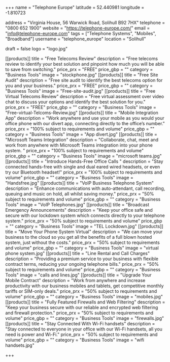 +++
name = "Telephone Europe"
latitude = 52.440981
longitude = -1.810723

address = "Virginia House, 56 Warwick Road, Solihull B92 7HX"
telephone = "0800 652 1900"
website = "https://telephone-europe.com/"
email = "info@telephone-europe.com"
tags = ["Telephone Systems", "Mobiles", "Broadband"]
username = "telephone_europe"
location = "Solihull"

draft = false
logo = "logo.jpg"

[[products]]
  title = "Free Telecoms Review"
  description = "Free telecoms review to identify your best solution and pinpoint how much you will be able to save from switching."
  price_prx = "FREE"
  price_gbp = ""
  category = "Business Tools"
  image = "stockphone.jpg"
[[products]]
  title = "Free Site Audit"
  description = "Free site audit to identify the best telecoms option for you and your business."
  price_prx = "FREE"
  price_gbp = ""
  category = "Business Tools"
  image = "Free-site-audit.jpg"
[[products]]
  title = "Free Virtual Telecoms Review"
  description = "Free virtual assessment over video chat to discuss your options and identify the best solution for you."
  price_prx = "FREE"
  price_gbp = ""
  category = "Business Tools"
  image = "Free-virtual-Telcoms-Review.jpg"
[[products]]
  title = "Mobile Integration App"
  description = "Work anywhere and use your mobile as you would your office phone with our divert app, connecting directly to the office’s number."
  price_prx = "100% subject to requirements and volume"
  price_gbp = ""
  category = "Business Tools"
  image = "App divert.jpg"
[[products]]
  title = "Microsoft Teams Integration"
  description = "Collaborate, chat, meet and work from anywhere with Microsoft Teams integration into your phone system. "
  price_prx = "100% subject to requirements and volume"
  price_gbp = ""
  category = "Business Tools"
  image = "microsoft teams.jpg"  
[[products]]
  title = "Introduce Hands-Free Office Calls "
  description = "Stay connected hands-free with single and dual eared wired headsets, or even try our Bluetooth headset!"
  price_prx = "100% subject to requirements and volume"
  price_gbp = ""
  category = "Business Tools"
  image = "Handsfree.jpg"
[[products]]
  title = "VoIP Business Telephone System"
  description = "Enhance communications with auto-attendant, call recording, queuing and music on hold, all whilst saving money."
  price_prx = "50% subject to requirements and volume"
  price_gbp = ""
  category = "Business Tools"
  image = "VoIP Telephones.jpg"
[[products]]
  title = "Broadcast Emergency Announcements"
  description = "Keep your office safe and secure with our lockdown system which connects directly to your telephone system."
  price_prx = "50% subject to requirements and volume"
  price_gbp = ""
  category = "Business Tools"
  image = "TEL Lockdown.jpg"
[[products]]
  title = "Move Your Phone System Virtual"
  description = "We can move your business to the cloud so you get all the benefits of a full blown hosted system, just without the costs."
  price_prx = "50% subject to requirements and volume"
  price_gbp = ""
  category = "Business Tools"
  image = "virtual phone system.jpg"
[[products]]
  title = "Line Rental and Call Charges"
  description = "Providing a premium service to your business with flexible contract terms, reducing your ongoing telephone bills."
  price_prx = "50% subject to requirements and volume"
  price_gbp = ""
  category = "Business Tools"
  image = "calls and lines.jpg"
[[products]]
  title = "Upgrade Your Mobile Contract"
  description = "Work from anywhere and increase productivity with our business mobiles and tablets, get competitive monthly tariffs or SIM-only deals."
  price_prx = "50% subject to requirements and volume"
  price_gbp = ""
  category = "Business Tools"
  image = "mobiles.jpg"
[[products]]
  title = "Fully Featured Firewalls and Web Filtering"
  description = "Keep your business secure with our reliable and encrypted web filtering and firewall protection."
  price_prx = "50% subject to requirements and volume"
  price_gbp = ""
  category = "Business Tools"
  image = "firewalls.jpg"
[[products]]
  title = "Stay Connected With Wi-Fi handsets"
  description = "Stay connected to everyone in your office with our Wi-Fi handsets, all you need is power and Wi-Fi."
  price_prx = "50% subject to requirements and volume"
  price_gbp = ""
  category = "Business Tools"
  image = "wifi handsets.jpg"

+++

